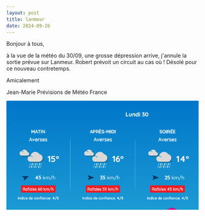 ```yaml
---
layout: post
title: lanmeur
date: 2024-09-26
---
```

Bonjour à tous,

à la vue de la météo du 30/09, une grosse dépression arrive, j'annule la sortie prévue sur Lanmeur.
Robert prévoit un circuit au cas où !
Désolé pour ce nouveau contretemps.

Amicalement

Jean-Marie
Prévisions de Météo France

![meteo](../images/meteo.png)

